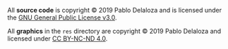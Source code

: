 All **source code** is copyright © 2019 Pablo Delaloza and is licensed under the [GNU General Public License v3.0](LICENSE-GPLv3).

All **graphics** in the `res` directory are copyright © 2019 Pablo Delaloza and licensed under [CC BY-NC-ND 4.0](https://creativecommons.org/licenses/by-nc-nd/4.0/).
